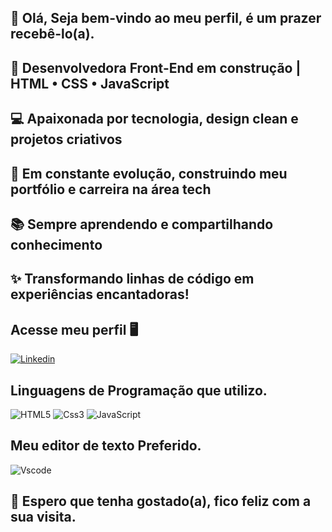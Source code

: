 
## 👩 Olá, Seja bem-vindo ao meu perfil, é um prazer recebê-lo(a). 

## 🌸 Desenvolvedora Front-End em construção | HTML • CSS • JavaScript  
## 💻 Apaixonada por tecnologia, design clean e projetos criativos  
## 🚀 Em constante evolução, construindo meu portfólio e carreira na área tech  
## 📚 Sempre aprendendo e compartilhando conhecimento  
## ✨ Transformando linhas de código em experiências encantadoras!

## Acesse meu perfil 🖥️

[![Linkedin](https://img.shields.io/badge/LinkedIn-0077B5?style=for-the-badge&logo=linkedin&logoColor=white)](https://www.linkedin.com/in/angelasilvafrontend)




  
 ## Linguagens de Programação que utilizo.

![HTML5](https://img.shields.io/badge/HTML5-E34F26?style=for-the-badge&logo=html5&logoColor=white)
![Css3](https://img.shields.io/badge/CSS3-1572B6?style=for-the-badge&logo=css3&logoColor=white)
![JavaScript](https://img.shields.io/badge/JavaScript-323330?style=for-the-badge&logo=javascript&logoColor=F7DF1E)

## Meu editor de texto Preferido.

![Vscode](https://img.shields.io/badge/VSCode-0078D4?style=for-the-badge&logo=visual%20studio%20code&logoColor=white)

## 👩 Espero que tenha gostado(a), fico feliz com a sua visita.
